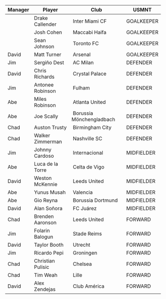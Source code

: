 | Manager            | Player            | Club                      | USMNT      |
| -------- | ----------------- | ------------------------- | ---------- |
|                    | Drake Callender   |  Inter Miami CF           | GOALKEEPER |
|                    | Josh Cohen        |  Maccabi Haifa            | GOALKEEPER |
|                    | Sean Johnson      |  Toronto FC               | GOALKEEPER |
| David              | Matt Turner       |  Arsenal                  | GOALKEEPER |
| Jim                | Sergiño Dest      |  AC Milan                 | DEFENDER   |
| David              | Chris Richards    |  Crystal Palace           | DEFENDER   |
| Jim                | Antonee Robinson  |  Fulham                   | DEFENDER   |
| Abe                | Miles Robinson    |  Atlanta United           | DEFENDER   |
| Abe                | Joe Scally        |  Borussia Mönchengladbach | DEFENDER   |
| Chad               | Auston Trusty     |  Birmingham City          | DEFENDER   |
| Chad               | Walker Zimmerman  |  Nashville SC             | DEFENDER   |
| Jim                | Johnny Cardoso    |  Internacional            | MIDFIELDER |
| Abe                | Luca de la Torre  |  Celta de Vigo            | MIDFIELDER |
| David              | Weston McKennie   |  Leeds United             | MIDFIELDER |
| Abe                | Yunus Musah       |  Valencia                 | MIDFIELDER |
| Abe                | Gio Reyna         |  Borussia Dortmund        | MIDFIELDER |
| David              | Alan Soñora       |  FC Juárez                | MIDFIELDER |
| Chad               | Brenden Aaronson  |  Leeds United             | FORWARD    |
| Jim                | Folarin Balogun   |  Stade Reims              | FORWARD    |
| David              | Taylor Booth      |  Utrecht                  | FORWARD    |
| Jim                | Ricardo Pepi      |  Groningen                | FORWARD    |
| Chad               | Christian Pulisic |  Chelsea                  | FORWARD    |
| Chad               | Tim Weah          |  Lille                    | FORWARD    |
| David              | Alex Zendejas     |  Club América             | FORWARD    |
